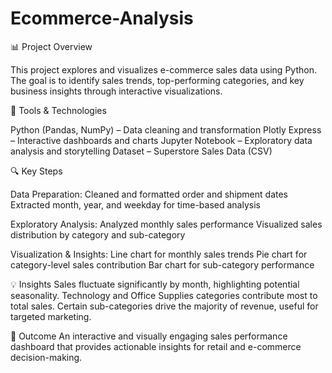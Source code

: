 # Ecommerce-Analysis

📊 Project Overview

This project explores and visualizes e-commerce sales data using Python. The goal is to identify sales trends, top-performing categories, and key business insights through interactive visualizations.

🧰 Tools & Technologies

Python (Pandas, NumPy) – Data cleaning and transformation
Plotly Express – Interactive dashboards and charts
Jupyter Notebook – Exploratory data analysis and storytelling
Dataset – Superstore Sales Data (CSV)

🔍 Key Steps

Data Preparation:
Cleaned and formatted order and shipment dates
Extracted month, year, and weekday for time-based analysis

Exploratory Analysis:
Analyzed monthly sales performance
Visualized sales distribution by category and sub-category

Visualization & Insights:
Line chart for monthly sales trends
Pie chart for category-level sales contribution
Bar chart for sub-category performance

💡 Insights
Sales fluctuate significantly by month, highlighting potential seasonality.
Technology and Office Supplies categories contribute most to total sales.
Certain sub-categories drive the majority of revenue, useful for targeted marketing.

🚀 Outcome
An interactive and visually engaging sales performance dashboard that provides actionable insights for retail and e-commerce decision-making.
